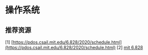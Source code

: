 # 操作系统

## 推荐资源
[1] [https://pdos.csail.mit.edu/6.828/2020/schedule.html](https://pdos.csail.mit.edu/6.828/2020/schedule.html)
[2] [mit 6.828](https://pdos.csail.mit.edu/6.828/2018/schedule.html)